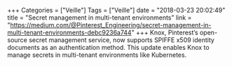 +++
Categories = ["Veille"]
Tags = ["Veille"]
date = "2018-03-23 20:02:49"
title = "Secret management in multi-tenant environments"
link = "https://medium.com/@Pinterest_Engineering/secret-management-in-multi-tenant-environments-debc9236a744"
+++
Knox, Pinterest’s open-source secret management service, now supports SPIFFE x509 identity documents as an authentication method. This update enables Knox to manage secrets in multi-tenant environments like Kubernetes.